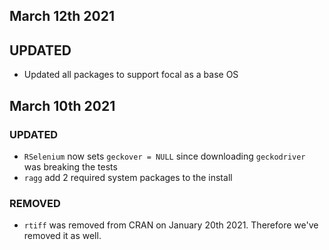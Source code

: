 ## March 12th 2021

## UPDATED
* Updated all packages to support focal as a base OS

## March 10th 2021

### UPDATED
* `RSelenium` now sets `geckover = NULL` since downloading `geckodriver` was breaking the tests
* `ragg` add 2 required system packages to the install

### REMOVED
* `rtiff` was removed from CRAN on January 20th 2021.  Therefore we've removed it as well.
